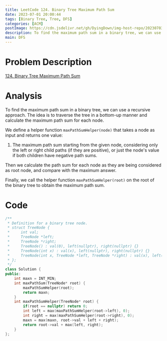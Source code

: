 ```yaml
---
title: LeetCode 124. Binary Tree Maximum Path Sum
date: 2023-07-01 20:00:44
tags: [Binary Tree, Tree, DFS]
categories: [ACM]
postImage: https://cdn.jsdelivr.net/gh/DyingDown/img-host-repo/202307030051719.jpg
description: To find the maximum path sum in a binary tree, we can use a recursive approach. The idea is to traverse the tree in a bottom-up manner and calculate the maximum path sum for each node.
main: DFS
---
```


# Problem Description

[124. Binary Tree Maximum Path Sum](https://leetcode.com/problems/binary-tree-maximum-path-sum/description/?envType=study-plan-v2&envId=top-interview-150)

# Analysis

To find the maximum path sum in a binary tree, we can use a recursive approach. The idea is to traverse the tree in a bottom-up manner and calculate the maximum path sum for each node.

We define a helper function `maxPathSumHelper(node)` that takes a node as input and returns one value:

1. The maximum path sum starting from the given node, considering only the left or right child paths (if they are positive), or just the node's value if both children have negative path sums.

Then we calculate the path sum for each node as they are being considered as root node, and compare with the maximum answer.

Finally, we call the helper function `maxPathSumHelper(root)` on the root of the binary tree to obtain the maximum path sum.

# Code

```c++
/**
 * Definition for a binary tree node.
 * struct TreeNode {
 *     int val;
 *     TreeNode *left;
 *     TreeNode *right;
 *     TreeNode() : val(0), left(nullptr), right(nullptr) {}
 *     TreeNode(int x) : val(x), left(nullptr), right(nullptr) {}
 *     TreeNode(int x, TreeNode *left, TreeNode *right) : val(x), left(left), right(right) {}
 * };
 */
class Solution {
public:
    int maxn = INT_MIN;
    int maxPathSum(TreeNode* root) {
        maxPathSumHelper(root);
        return maxn;
    }
    int maxPathSumHelper(TreeNode* root) {
        if(root == nullptr) return 0;
        int left = max(maxPathSumHelper(root->left), 0);
        int right = max(maxPathSumHelper(root->right), 0);
        maxn = max(maxn, root->val + left + right);
        return root->val + max(left, right);
    }
};
```

